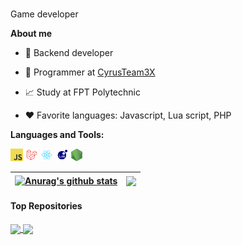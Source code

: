 <br />

Game developer

**About me**

- 💼 Backend developer

- 💼 Programmer at [CyrusTeam3X](https://cyrusteam3x.github.io/)

- 📈 Study at FPT Polytechnic

- ❤️ Favorite languages: Javascript, Lua script, PHP


**Languages and Tools:**  

<code><img height="20" src="https://raw.githubusercontent.com/github/explore/80688e429a7d4ef2fca1e82350fe8e3517d3494d/topics/javascript/javascript.png"></code>
<code><img height="20" src="https://raw.githubusercontent.com/github/explore/80688e429a7d4ef2fca1e82350fe8e3517d3494d/topics/laravel/laravel.png"></code>
<code><img height="20" src="https://raw.githubusercontent.com/github/explore/80688e429a7d4ef2fca1e82350fe8e3517d3494d/topics/react/react.png"></code>
<code><img height="20" src="https://raw.githubusercontent.com/github/explore/80688e429a7d4ef2fca1e82350fe8e3517d3494d/topics/lua/lua.png"></code>
<code><img height="20" src="https://raw.githubusercontent.com/github/explore/80688e429a7d4ef2fca1e82350fe8e3517d3494d/topics/nodejs/nodejs.png"></code>    


| <a href="https://github.com/vinhkosd"><img align="center" src="https://github-readme-stats.vercel.app/api?username=vinhkosd&show_icons=true&include_all_commits=true&theme=buefy&hide_border=true" alt="Anurag's github stats" /></a> | <a href="https://github.com/vinhkosd"><img align="center" src="https://github-readme-stats.vercel.app/api/top-langs/?username=vinhkosd&layout=compact&theme=buefy&hide_border=true" /></a> |
| ------------- | ------------- |

#### Top Repositories


<a href="https://github.com/vinhkosd/ro-client">
  <img align="center" src="https://github-readme-stats.vercel.app/api/pin/?username=vinhkosd&repo=ro-client&theme=buefy" />
</a>
<a href="https://github.com/vinhkosd/personal-management">
  <img align="center" src="https://github-readme-stats.vercel.app/api/pin/?username=vinhkosd&repo=personal-management&theme=buefy" />
</a>
